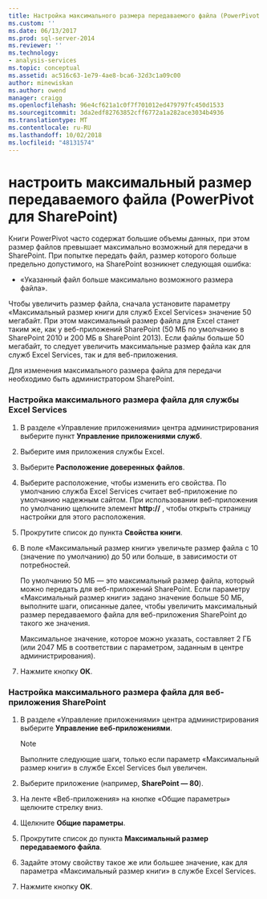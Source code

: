 ```yaml
---
title: Настройка максимального размера передаваемого файла (PowerPivot для SharePoint) | Документация Майкрософт
ms.custom: ''
ms.date: 06/13/2017
ms.prod: sql-server-2014
ms.reviewer: ''
ms.technology:
- analysis-services
ms.topic: conceptual
ms.assetid: ac516c63-1e79-4ae8-bca6-32d3c1a09c00
author: minewiskan
ms.author: owend
manager: craigg
ms.openlocfilehash: 96e4cf621a1c0f7f701012ed479797fc450d1533
ms.sourcegitcommit: 3da2edf82763852cff6772a1a282ace3034b4936
ms.translationtype: MT
ms.contentlocale: ru-RU
ms.lasthandoff: 10/02/2018
ms.locfileid: "48131574"
---
```

# <a name="configure-maximum-file-upload-size-powerpivot-for-sharepoint"></a>настроить максимальный размер передаваемого файла (PowerPivot для SharePoint)
  Книги PowerPivot часто содержат большие объемы данных, при этом размер файлов превышает максимально возможный для передачи в SharePoint. При попытке передать файл, размер которого больше предельно допустимого, на SharePoint возникнет следующая ошибка:  
  
-   «Указанный файл больше максимально возможного размера файла».  
  
 Чтобы увеличить размер файла, сначала установите параметру «Максимальный размер книги для служб Excel Services» значение 50 мегабайт. При этом максимальный размер файла для Excel станет таким же, как у веб-приложений SharePoint (50 МБ по умолчанию в SharePoint 2010 и 200 МБ в SharePoint 2013). Если файлы больше 50 мегабайт, то следует увеличить максимальные размер файла как для служб Excel Services, так и для веб-приложения.  
  
 Для изменения максимального размера файла для передачи необходимо быть администратором SharePoint.  
  
### <a name="configure-maximum-file-size-for-excel-services"></a>Настройка максимального размера файла для службы Excel Services  
  
1.  В разделе «Управление приложениями» центра администрирования выберите пункт **Управление приложениями служб**.  
  
2.  Выберите имя приложения службы Excel.  
  
3.  Выберите **Расположение доверенных файлов**.  
  
4.  Выберите расположение, чтобы изменить его свойства. По умолчанию служба Excel Services считает веб-приложение по умолчанию надежным сайтом. При использовании веб-приложения по умолчанию щелкните элемент **http://** , чтобы открыть страницу настройки для этого расположения.  
  
5.  Прокрутите список до пункта **Свойства книги**.  
  
6.  В поле «Максимальный размер книги» увеличьте размер файла с 10 (значение по умолчанию) до 50 или больше, в зависимости от потребностей.  
  
     По умолчанию 50 МБ — это максимальный размер файла, который можно передать для веб-приложений SharePoint. Если параметру «Максимальный размер книги» задано значение больше 50 МБ, выполните шаги, описанные далее, чтобы увеличить максимальный размер передаваемого файла для веб-приложения SharePoint до такого же значения.  
  
     Максимальное значение, которое можно указать, составляет 2 ГБ (или 2047 МБ в соответствии с параметром, заданным в центре администрирования).  
  
7.  Нажмите кнопку **ОК**.  
  
### <a name="configure-maximum-file-size-for-a-sharepoint-web-application"></a>Настройка максимального размера файла для веб-приложения SharePoint  
  
1.  В разделе «Управление приложениями» центра администрирования выберите **Управление веб-приложениями**.  
  
    > [!NOTE]  
    >  Выполните следующие шаги, только если параметр «Максимальный размер книги» в службе Excel Services был увеличен.  
  
2.  Выберите приложение (например, **SharePoint — 80**).  
  
3.  На ленте «Веб-приложения» на кнопке «Общие параметры» щелкните стрелку вниз.  
  
4.  Щелкните **Общие параметры**.  
  
5.  Прокрутите список до пункта **Максимальный размер передаваемого файла**.  
  
6.  Задайте этому свойству такое же или большее значение, как для параметра «Максимальный размер книги» в службе Excel Services.  
  
7.  Нажмите кнопку **ОК**.  
  
  

